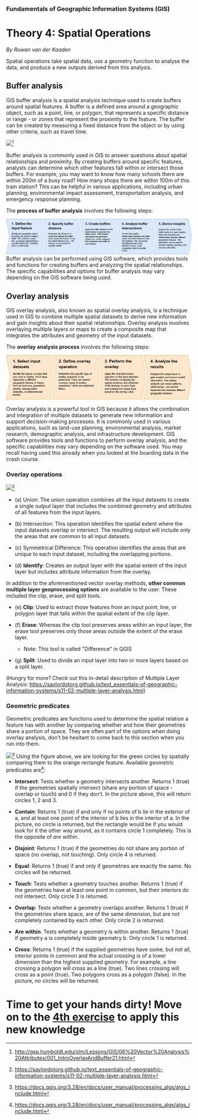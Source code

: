 
### Fundamentals of Geographic Information Systems (GIS)

# Theory 4: Spatial Operations

*By Rowan van der Kaaden*

Spatial operations take spatial data, use a geometry function to analyse the data, and produce a new outputs derived from this analysis.

## Buffer analysis
GIS buffer analysis is a spatial analysis technique used to create buffers around spatial features. A buffer is a defined area around a geographic object, such as a point, line, or polygon, that represents a specific distance or range - or zones that represent the proximity to the feature. The buffer can be created by measuring a fixed distance from the object or by using other criteria, such as travel time.

![](http://gsp.humboldt.edu/olm/Lessons/GIS/06%20Vector%20Analysis%20Attributes/Images/BufferDissolve.png)[^1]

Buffer analysis is commonly used in GIS to answer questions about spatial relationships and proximity. By creating buffers around specific features, analysts can determine which other features fall within or intersect those buffers. For example, you may want to know how many schools there are within 200m of a busy road? How many shops there are within 100m of this train station? This can be helpful in various applications, including urban planning, environmental impact assessment, transportation analysis, and emergency response planning.

The **process of buffer analysis** involves the following steps:

![](https://raw.githubusercontent.com/Tampere-University-Urban-Physics/fundamentals-of-gis/master/Assets/4_Theory/4_Theory_buffer_diagram.drawio_blue.png)
Buffer analysis can be performed using GIS software, which provides tools and functions for creating buffers and analyzing the spatial relationships. The specific capabilities and options for buffer analysis may vary depending on the GIS software being used.

## Overlay analysis
GIS overlay analysis, also known as spatial overlay analysis, is a technique used in GIS to combine multiple spatial datasets to derive new information and gain insights about their spatial relationships. Overlay analysis involves overlaying multiple layers or maps to create a composite map that integrates the attributes and geometry of the input datasets.

The **overlay analysis process** involves the following steps:

![](https://raw.githubusercontent.com/Tampere-University-Urban-Physics/fundamentals-of-gis/master/Assets/4_Theory/4_Theory_overlay_diagram.drawio.png)
    
Overlay analysis is a powerful tool in GIS because it allows the combination and integration of multiple datasets to generate new information and support decision-making processes. It is commonly used in various applications, such as land-use planning, environmental analysis, market research, demographic analysis, and infrastructure development. GIS software provides tools and functions to perform overlay analysis, and the specific capabilities may vary depending on the software used. You may recall having used this already when you looked at the boarding data in the crash course.

### Overlay operations 

![](https://saylordotorg.github.io/text_essentials-of-geographic-information-systems/section_11/a33268f6ff028c24152080d0aa3f2aad.jpg)[^2]
- (a) Union: The union operation combines all the input datasets to create a single output layer that includes the combined geometry and attributes of all features from the input layers.

- (b) Intersection: This operation identifies the spatial extent where the input datasets overlap or intersect. The resulting output will include only the areas that are common to all input datasets.

- (c\) Symmetrical Difference: This operation identifies the areas that are unique to each input dataset, including the overlapping portions.

- (d) **Identify**: Creates an output layer with the spatial extent of the input layer but includes attribute information from the overlay.

In addition to the aforementioned vector overlay methods, **other common multiple layer geoprocessing options** are available to the user. These included the clip, erase, and split tools.

- (e) **Clip**: Used to extract those features from an input point, line, or polygon layer that falls within the spatial extent of the clip layer.

- (f) **Erase**: Whereas the clip tool preserves areas within an input layer, the erase tool preserves only those areas outside the extent of the erase layer.
	- Note: This tool is called "Difference" in QGIS

- (g) **Split**: Used to divide an input layer into two or more layers based on a split layer.

(Hungry for more? Check out this in-detail description of Multiple Layer Analysis: https://saylordotorg.github.io/text_essentials-of-geographic-information-systems/s11-02-multiple-layer-analysis.html)

### Geometric predicates
Geometric predicates are functions used to determine the spatial relation a feature has with another by comparing whether and how their geometries share a portion of space. They are often part of the options when doing overlay analysis, don't be hesitant to come back to this section when you run into them. 

![](https://docs.qgis.org/3.28/en/_images/selectbylocation.png)[^3]
Using the figure above, we are looking for the green circles by spatially comparing them to the orange rectangle feature. Available geometric predicates are[^3]:

- **Intersect**: Tests whether a geometry intersects another. Returns 1 (true) if the geometries spatially intersect (share any portion of space - overlap or touch) and 0 if they don’t. In the picture above, this will return circles 1, 2 and 3.

- **Contain**: Returns 1 (true) if and only if no points of b lie in the exterior of a, and at least one point of the interior of b lies in the interior of a. In the picture, no circle is returned, but the rectangle would be if you would look for it the other way around, as it contains circle 1 completely. This is the opposite of _are within_.

- **Disjoint**: Returns 1 (true) if the geometries do not share any portion of space (no overlap, not touching). Only circle 4 is returned.

- **Equal**: Returns 1 (true) if and only if geometries are exactly the same. No circles will be returned.

- **Touch**: Tests whether a geometry touches another. Returns 1 (true) if the geometries have at least one point in common, but their interiors do not intersect. Only circle 3 is returned.

- **Overlap**: Tests whether a geometry overlaps another. Returns 1 (true) if the geometries share space, are of the same dimension, but are not completely contained by each other. Only circle 2 is returned.

- **Are within**: Tests whether a geometry is within another. Returns 1 (true) if geometry a is completely inside geometry b. Only circle 1 is returned.

- **Cross**: Returns 1 (true) if the supplied geometries have some, but not all, interior points in common and the actual crossing is of a lower dimension than the highest supplied geometry. For example, a line crossing a polygon will cross as a line (true). Two lines crossing will cross as a point (true). Two polygons cross as a polygon (false). In the picture, no circles will be returned.

# Time to get your hands dirty! Move on to the [4th exercise](https://github.com/Tampere-University-Urban-Physics/fundamentals-of-gis/blob/master/Content/4_Exercise.md) to apply this new knowledge

[^1]:http://gsp.humboldt.edu/olm/Lessons/GIS/06%20Vector%20Analysis%20Attributes/001_IntroOverlayAndBuffer21.html
[^2]: https://saylordotorg.github.io/text_essentials-of-geographic-information-systems/s11-02-multiple-layer-analysis.html
[^3]: https://docs.qgis.org/3.28/en/docs/user_manual/processing_algs/algs_include.html

<!--stackedit_data:
eyJoaXN0b3J5IjpbLTEwOTYzMzQzODEsMTM4MDE5NTIwNywzMz
MzNDk1ODksMTk5MTI1NzI4MywxMTk1NjEyNzYwLC0xOTM1NTk3
Mzk4LDExMTk3MDAzNzgsMTYzNDEyOTIyMSwtMTEzNTY2Mjc1Ni
wtMTY3MjkwNjk2NiwxNjM2NTkyNzE3LDE2Mjk3OTU0OTMsMTIy
NzYzMDc3NCw3MzA5OTgxMTZdfQ==
-->
